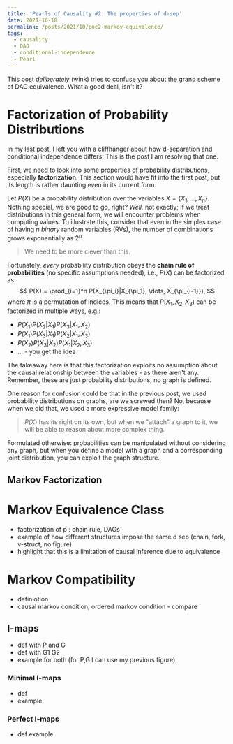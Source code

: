 ```yaml
---
title: 'Pearls of Causality #2: The properties of d-sep'
date: 2021-10-18
permalink: /posts/2021/10/poc2-markov-equivalence/
tags:
  - causality
  - DAG
  - conditional-independence
  - Pearl
---
```


This post _deliberately_ (wink) tries to confuse you about the grand scheme of DAG equivalence. What a good deal, isn't it?

# Factorization of Probability Distributions
In my last post, I left you with a cliffhanger about how d-separation and conditional independence differs. This is the post I am resolving that one.

First, we need to look into some properties of probability distributions, especially **factorization**. This section would have fit into the first post, but its length is rather daunting even in its current form.

Let $P(X)$ be a probability distribution over the variables $X=\{X_1, \dots, X_n\}$. Nothing special, we are good to go, right? _Well,_ not exactly; If we treat distributions in this general form, we will encounter problems when computing values. To illustrate this, consider that even in the simples case of having $n$ _binary_ random variables (RVs), the number of combinations grows exponentially as $2^n$.

>We need to be more clever than this.

Fortunately, _every_ probability distribution obeys the **chain rule of probabilities** (no specific assumptions needed), i.e., $P(X)$ can be factorized as:
$$
P(X) = \prod_{i=1}^n P(X_{\pi_i}|X_{\pi_1}, \dots, X_{\pi_{i-1}}),
$$
where $\pi$ is a permutation of indices. This means that $P(X_1, X_2, X_3)$ can be factorized in multiple ways, e.g.:
- $P(X_1)P(X_2|X_1) P(X_3|X_1, X_2)$
- $P(X_1)P(X_3|X_1) P(X_2|X_1, X_3)$
- $P(X_2)P(X_3|X_2) P(X_1|X_2, X_3)$
- $\dots$ - you get the idea

The takeaway here is that this factorization exploits no assumption about the causal relationship between the variables - as there aren't any. Remember, these are just probability distributions, no graph is defined.

One reason for confusion could be that in the previous post, we used probability distributions on graphs, are we screwed then? No, because when we did that, we used a more expressive model family:

> $P(X)$ has its right on its own, but when we "attach" a graph to it, we will be able to reason about more complex thing.

Formulated otherwise: probabilities can be manipulated without considering any graph, but when you define a model with a graph and a corresponding joint distribution, you can exploit the graph structure.


## Markov Factorization




# Markov Equivalence Class

- factorization of p : chain rule, DAGs
- example of how different structures impose the same d sep (chain, fork, v-struct, no figure)
- highlight that this is a limitation of causal inference due to equivalence



# Markov Compatibility

- definiotion
- causal markov condition, ordered markov condition - compare


## I-maps
- def with P and G
- def with G1 G2
- example for both (for P,G I can use my previous figure)

### Minimal I-maps
- def
- example

### Perfect I-maps
- def example

